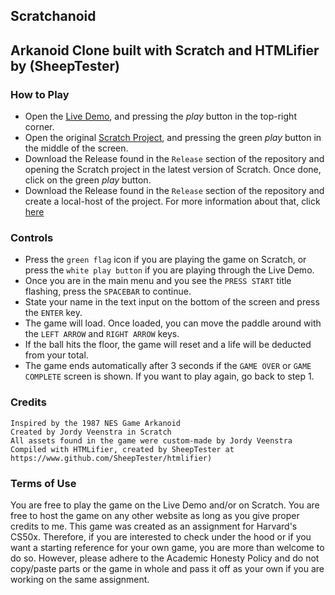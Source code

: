 
##  Scratchanoid
Arkanoid Clone built with Scratch and HTMLifier by (SheepTester)
---

### How to Play
- Open the [Live Demo](https://jiyorude.github.io/Scratchanoid/), and pressing the *play* button in the top-right corner.
- Open the original [Scratch Project](https://scratch.mit.edu/projects/811850541/), and pressing the green *play* button in the middle of the screen.
- Download the Release found in the `Release` section of the repository and opening the Scratch project in the latest version of Scratch. Once done, click on the green *play* button.
- Download the Release found in the `Release` section of the repository and create a local-host of the project. For more information about that, click [here](https://github.com/SheepTester/htmlifier/wiki/Downloading-as-a-.zip)

### Controls
- Press the `green flag` icon if you are playing the game on Scratch, or press the `white play button` if you are playing through the Live Demo.
- Once you are in the main menu and you see the `PRESS START` title flashing, press the `SPACEBAR` to continue.
- State your name in the text input on the bottom of the screen and press the `ENTER` key.
- The game will load. Once loaded, you can move the paddle around with the `LEFT ARROW` and `RIGHT ARROW` keys.
- If the ball hits the floor, the game will reset and a life will be deducted from your total.
- The game ends automatically after 3 seconds if the `GAME OVER` or `GAME COMPLETE` screen is shown. If you want to play again, go back to step 1.

### Credits
```
Inspired by the 1987 NES Game Arkanoid
Created by Jordy Veenstra in Scratch
All assets found in the game were custom-made by Jordy Veenstra
Compiled with HTMLifier, created by SheepTester at https://www.github.com/SheepTester/htmlifier)
```

### Terms of Use
You are free to play the game on the Live Demo and/or on Scratch. You are free to host the game on any other website as long as you give proper credits to me. This game was created as an assignment for Harvard's CS50x. Therefore, if you are interested to check under the hood or if you want a starting reference for your own game, you are more than welcome to do so. However, please adhere to the Academic Honesty Policy and do not copy/paste parts or the game in whole and pass it off as your own if you
are working on the same assignment.
